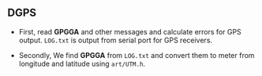 ## DGPS

* First, read **GPGGA** and other messages and calculate errors for GPS output. ```LOG.txt``` is output from serial port for GPS receivers.

* Secondly, We find **GPGGA** from ```LOG.txt``` and convert them to meter from longitude and latitude using ```art/UTM.h```.

